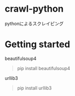# crawl-python
pythonによるスクレイピング

# Getting started
beautifulsoup4  
> pip install beautifulsoup4

urllib3  
> pip install urllib3

